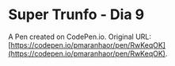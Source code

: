 # Super Trunfo - Dia 9

A Pen created on CodePen.io. Original URL: [https://codepen.io/pmaranhaor/pen/RwKeqOK](https://codepen.io/pmaranhaor/pen/RwKeqOK).


